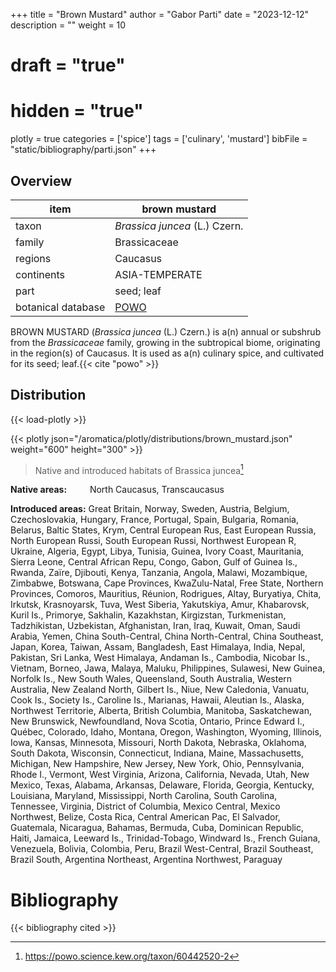 +++
title = "Brown Mustard"
author = "Gabor Parti"
date = "2023-12-12"
description = ""
weight = 10
# draft = "true"
# hidden = "true"
plotly = true
categories = ['spice']
tags = ['culinary', 'mustard']
bibFile = "static/bibliography/parti.json"
+++

 [<i class="fab fa-wikipedia-w"></i>](https://en.wikipedia.org/wiki/Brassica_juncea)

<center>



</center>

## Overview

|       item       |                    brown mustard                    |
|------------------|-----------------------------------------------------|
|       taxon      |            *Brassica juncea* (L.) Czern.            |
|      family      |                     Brassicaceae                    |
|      regions     |                       Caucasus                      |
|    continents    |                    ASIA-TEMPERATE                   |
|       part       |                      seed; leaf                     |
|botanical database|[POWO](https://powo.science.kew.org/taxon/60442520-2)|

BROWN MUSTARD (*Brassica juncea* (L.) Czern.) is a(n) annual or subshrub from the *Brassicaceae* family, growing in the subtropical biome, originating in the region(s) of Caucasus. It is used as a(n) culinary spice, and cultivated for its seed; leaf.{{< cite "powo" >}}



## Distribution

{{< load-plotly >}}

{{< plotly json="/aromatica/plotly/distributions/brown_mustard.json" weight="600" height="300" >}}

>Native and introduced habitats of Brassica juncea[^powo]

[^powo]: https://powo.science.kew.org/taxon/60442520-2

<p style="text-align:left;">

**Native areas:** &ensp; &ensp; &ensp; North Caucasus, Transcaucasus

**Introduced areas:** Great Britain, Norway, Sweden, Austria, Belgium, Czechoslovakia, Hungary, France, Portugal, Spain, Bulgaria, Romania, Belarus, Baltic States, Krym, Central European Rus, East European Russia, North European Russi, South European Russi, Northwest European R, Ukraine, Algeria, Egypt, Libya, Tunisia, Guinea, Ivory Coast, Mauritania, Sierra Leone, Central African Repu, Congo, Gabon, Gulf of Guinea Is., Rwanda, Zaïre, Djibouti, Kenya, Tanzania, Angola, Malawi, Mozambique, Zimbabwe, Botswana, Cape Provinces, KwaZulu-Natal, Free State, Northern Provinces, Comoros, Mauritius, Réunion, Rodrigues, Altay, Buryatiya, Chita, Irkutsk, Krasnoyarsk, Tuva, West Siberia, Yakutskiya, Amur, Khabarovsk, Kuril Is., Primorye, Sakhalin, Kazakhstan, Kirgizstan, Turkmenistan, Tadzhikistan, Uzbekistan, Afghanistan, Iran, Iraq, Kuwait, Oman, Saudi Arabia, Yemen, China South-Central, China North-Central, China Southeast, Japan, Korea, Taiwan, Assam, Bangladesh, East Himalaya, India, Nepal, Pakistan, Sri Lanka, West Himalaya, Andaman Is., Cambodia, Nicobar Is., Vietnam, Borneo, Jawa, Malaya, Maluku, Philippines, Sulawesi, New Guinea, Norfolk Is., New South Wales, Queensland, South Australia, Western Australia, New Zealand North, Gilbert Is., Niue, New Caledonia, Vanuatu, Cook Is., Society Is., Caroline Is., Marianas, Hawaii, Aleutian Is., Alaska, Northwest Territorie, Alberta, British Columbia, Manitoba, Saskatchewan, New Brunswick, Newfoundland, Nova Scotia, Ontario, Prince Edward I., Québec, Colorado, Idaho, Montana, Oregon, Washington, Wyoming, Illinois, Iowa, Kansas, Minnesota, Missouri, North Dakota, Nebraska, Oklahoma, South Dakota, Wisconsin, Connecticut, Indiana, Maine, Massachusetts, Michigan, New Hampshire, New Jersey, New York, Ohio, Pennsylvania, Rhode I., Vermont, West Virginia, Arizona, California, Nevada, Utah, New Mexico, Texas, Alabama, Arkansas, Delaware, Florida, Georgia, Kentucky, Louisiana, Maryland, Mississippi, North Carolina, South Carolina, Tennessee, Virginia, District of Columbia, Mexico Central, Mexico Northwest, Belize, Costa Rica, Central American Pac, El Salvador, Guatemala, Nicaragua, Bahamas, Bermuda, Cuba, Dominican Republic, Haiti, Jamaica, Leeward Is., Trinidad-Tobago, Windward Is., French Guiana, Venezuela, Bolivia, Colombia, Peru, Brazil West-Central, Brazil Southeast, Brazil South, Argentina Northeast, Argentina Northwest, Paraguay

</p>



# Bibliography

{{< bibliography cited >}}

